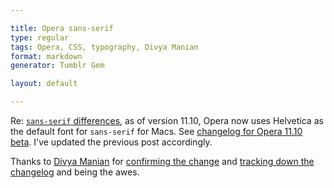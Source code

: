 ```yaml
---

title: Opera sans-serif
type: regular
tags: Opera, CSS, typography, Divya Manian
format: markdown
generator: Tumblr Gem

layout: default

---
```


Re: [`sans-serif` differences](http://dropshado.ws/post/3365096337/sans-serif-differences), as of version 11.10, Opera now uses Helvetica as the default font for `sans-serif` for Macs. See [changelog for Opera 11.10 beta](http://www.opera.com/docs/changelogs/mac/1110b/). I've updated the previous post accordingly.

Thanks to [Divya Manian](http://nimbu.in/) for [confirming the change](https://twitter.com/nimbuin/status/60337694429020160) and [tracking down the changelog](https://twitter.com/nimbuin/status/60717903049265152) and being the awes.